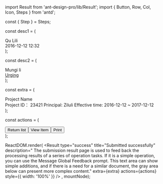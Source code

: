 import Result from 'ant-design-pro/lib/Result';
import { Button, Row, Col, Icon, Steps } from 'antd';

const { Step } = Steps;

const desc1 = (
  <div style={{ fontSize: 14, position: 'relative', left: 38 }}>
    <div style={{ marginTop: 8, marginBottom: 4 }}>
      Qu Lili
      <Icon type="dingding-o" style={{ marginLeft: 8 }} />
    </div>
    <div style={{ marginTop: 8, marginBottom: 4 }}>2016-12-12 12:32</div>
  </div>
);

const desc2 = (
  <div style={{ fontSize: 14, position: 'relative', left: 38 }}>
    <div style={{ marginTop: 8, marginBottom: 4 }}>
       Mungi li
      <Icon type="dingding-o" style={{ color: '#00A0E9', marginLeft: 8 }} />
    </div>
    <div style={{ marginTop: 8, marginBottom: 4 }}><a href="">Urging</a></div>
  </div>
);

const extra = (
  <div>
    <div style={{ fontSize: 16, color: 'rgba(0, 0, 0, 0.85)', fontWeight: 500, marginBottom: 20 }}>
      Project Name
    </div>
    <Row style={{ marginBottom: 16 }}>
      <Col xs={24} sm={12} md={12} lg={12} xl={6}>
        <span style={{ color: 'rgba(0, 0, 0, 0.85)' }}>Project ID：</span>
        23421
      </Col>
      <Col xs={24} sm={12} md={12} lg={12} xl={6}>
        <span style={{ color: 'rgba(0, 0, 0, 0.85)' }}>Principal:</span>
        Ziluli
      </Col>
      <Col xs={24} sm={24} md={24} lg={24} xl={12}>
        <span style={{ color: 'rgba(0, 0, 0, 0.85)' }}>Effective time:</span>
        2016-12-12 ~ 2017-12-12
      </Col>
    </Row>
    <Steps progressDot current={1}>
      <Step title = "Create Project" description = {desc1} />
       <Step title = "Department first instance" description = {desc2} />
       <Step title = "Financial Review" />
       <Step title = "Finished" />
    </Steps>
  </div>
);

const actions = (
  <div>
      <Button type = "primary"> Return list </ Button>
      <Button> View Item </ Button>
      <Button> Print </ Button>
  </div>
);

ReactDOM.render(
  <Result
    type="success"
    title="Submitted successfully"
    description="
    The submission result page is used to feed back the processing results of a series of operation tasks. If it is a simple operation, you can use the Message Global Feedback prompt. This text area can show simple additions, and if there is a need for a similar document, the gray area below can present more complex content."
    extra={extra}
    actions={actions}
    style={{ width: '100%' }}
  />
, mountNode);
````
